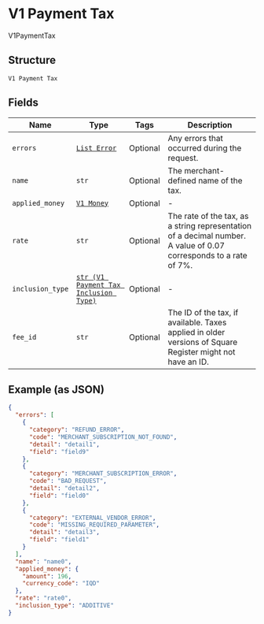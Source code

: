 
# V1 Payment Tax

V1PaymentTax

## Structure

`V1 Payment Tax`

## Fields

| Name | Type | Tags | Description |
|  --- | --- | --- | --- |
| `errors` | [`List Error`](../../doc/models/error.md) | Optional | Any errors that occurred during the request. |
| `name` | `str` | Optional | The merchant-defined name of the tax. |
| `applied_money` | [`V1 Money`](../../doc/models/v1-money.md) | Optional | - |
| `rate` | `str` | Optional | The rate of the tax, as a string representation of a decimal number. A value of 0.07 corresponds to a rate of 7%. |
| `inclusion_type` | [`str (V1 Payment Tax Inclusion Type)`](../../doc/models/v1-payment-tax-inclusion-type.md) | Optional | - |
| `fee_id` | `str` | Optional | The ID of the tax, if available. Taxes applied in older versions of Square Register might not have an ID. |

## Example (as JSON)

```json
{
  "errors": [
    {
      "category": "REFUND_ERROR",
      "code": "MERCHANT_SUBSCRIPTION_NOT_FOUND",
      "detail": "detail1",
      "field": "field9"
    },
    {
      "category": "MERCHANT_SUBSCRIPTION_ERROR",
      "code": "BAD_REQUEST",
      "detail": "detail2",
      "field": "field0"
    },
    {
      "category": "EXTERNAL_VENDOR_ERROR",
      "code": "MISSING_REQUIRED_PARAMETER",
      "detail": "detail3",
      "field": "field1"
    }
  ],
  "name": "name0",
  "applied_money": {
    "amount": 196,
    "currency_code": "IQD"
  },
  "rate": "rate0",
  "inclusion_type": "ADDITIVE"
}
```

